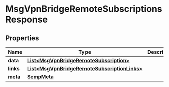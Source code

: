 

# MsgVpnBridgeRemoteSubscriptionsResponse


## Properties

| Name | Type | Description | Notes |
|------------ | ------------- | ------------- | -------------|
|**data** | [**List&lt;MsgVpnBridgeRemoteSubscription&gt;**](MsgVpnBridgeRemoteSubscription.md) |  |  [optional] |
|**links** | [**List&lt;MsgVpnBridgeRemoteSubscriptionLinks&gt;**](MsgVpnBridgeRemoteSubscriptionLinks.md) |  |  [optional] |
|**meta** | [**SempMeta**](SempMeta.md) |  |  |



